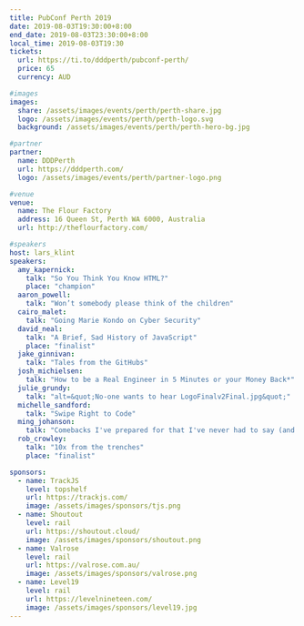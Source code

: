```yaml
---
title: PubConf Perth 2019
date: 2019-08-03T19:30:00+8:00
end_date: 2019-08-03T23:30:00+8:00
local_time: 2019-08-03T19:30
tickets:
  url: https://ti.to/dddperth/pubconf-perth/
  price: 65
  currency: AUD

#images
images:
  share: /assets/images/events/perth/perth-share.jpg
  logo: /assets/images/events/perth/perth-logo.svg
  background: /assets/images/events/perth/perth-hero-bg.jpg

#partner
partner:
  name: DDDPerth
  url: https://dddperth.com/
  logo: /assets/images/events/perth/partner-logo.png

#venue
venue:
  name: The Flour Factory
  address: 16 Queen St, Perth WA 6000, Australia
  url: http://theflourfactory.com/

#speakers
host: lars_klint
speakers:
  amy_kapernick:
    talk: "So You Think You Know HTML?"
    place: "champion"
  aaron_powell:
    talk: "Won’t somebody please think of the children"
  cairo_malet:
    talk: "Going Marie Kondo on Cyber Security"
  david_neal:
    talk: "A Brief, Sad History of JavaScript"
    place: "finalist"
  jake_ginnivan:
    talk: "Tales from the GitHubs"
  josh_michielsen:
    talk: "How to be a Real Engineer in 5 Minutes or your Money Back*"
  julie_grundy:
    talk: "alt=&quot;No-one wants to hear LogoFinalv2Final.jpg&quot;"
  michelle_sandford:
    talk: "Swipe Right to Code"
  ming_johanson:
    talk: "Comebacks I've prepared for that I've never had to say (and some I have)"
  rob_crowley:
    talk: "10x from the trenches"
    place: "finalist"

sponsors:
  - name: TrackJS
    level: topshelf
    url: https://trackjs.com/
    image: /assets/images/sponsors/tjs.png
  - name: Shoutout
    level: rail
    url: https://shoutout.cloud/
    image: /assets/images/sponsors/shoutout.png
  - name: Valrose
    level: rail
    url: https://valrose.com.au/
    image: /assets/images/sponsors/valrose.png
  - name: Level19
    level: rail
    url: https://levelnineteen.com/
    image: /assets/images/sponsors/level19.jpg
---
```


